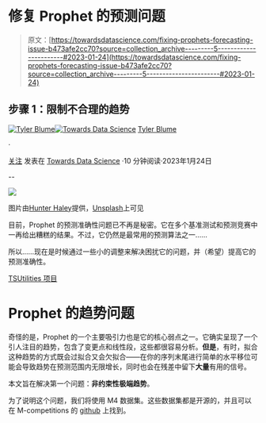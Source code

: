 # 修复 Prophet 的预测问题

> 原文：[https://towardsdatascience.com/fixing-prophets-forecasting-issue-b473afe2cc70?source=collection_archive---------5-----------------------#2023-01-24](https://towardsdatascience.com/fixing-prophets-forecasting-issue-b473afe2cc70?source=collection_archive---------5-----------------------#2023-01-24)

## 步骤 1：限制不合理的趋势

[](https://medium.com/@tylerblume?source=post_page-----b473afe2cc70--------------------------------)[![Tyler Blume](../Images/65885dd1d8c07a786764c6f898bafb35.png)](https://medium.com/@tylerblume?source=post_page-----b473afe2cc70--------------------------------)[](https://towardsdatascience.com/?source=post_page-----b473afe2cc70--------------------------------)[![Towards Data Science](../Images/a6ff2676ffcc0c7aad8aaf1d79379785.png)](https://towardsdatascience.com/?source=post_page-----b473afe2cc70--------------------------------) [Tyler Blume](https://medium.com/@tylerblume?source=post_page-----b473afe2cc70--------------------------------)

·

[关注](https://medium.com/m/signin?actionUrl=https%3A%2F%2Fmedium.com%2F_%2Fsubscribe%2Fuser%2Ffd464a2f5769&operation=register&redirect=https%3A%2F%2Ftowardsdatascience.com%2Ffixing-prophets-forecasting-issue-b473afe2cc70&user=Tyler+Blume&userId=fd464a2f5769&source=post_page-fd464a2f5769----b473afe2cc70---------------------post_header-----------) 发表在 [Towards Data Science](https://towardsdatascience.com/?source=post_page-----b473afe2cc70--------------------------------) ·10 分钟阅读·2023年1月24日[](https://medium.com/m/signin?actionUrl=https%3A%2F%2Fmedium.com%2F_%2Fvote%2Ftowards-data-science%2Fb473afe2cc70&operation=register&redirect=https%3A%2F%2Ftowardsdatascience.com%2Ffixing-prophets-forecasting-issue-b473afe2cc70&user=Tyler+Blume&userId=fd464a2f5769&source=-----b473afe2cc70---------------------clap_footer-----------)

--

[](https://medium.com/m/signin?actionUrl=https%3A%2F%2Fmedium.com%2F_%2Fbookmark%2Fp%2Fb473afe2cc70&operation=register&redirect=https%3A%2F%2Ftowardsdatascience.com%2Ffixing-prophets-forecasting-issue-b473afe2cc70&source=-----b473afe2cc70---------------------bookmark_footer-----------)![](../Images/8d63f95cc7d070338a256c75364f8771.png)

图片由[Hunter Haley](https://unsplash.com/@hnhmarketing?utm_source=unsplash&utm_medium=referral&utm_content=creditCopyText)提供，[Unsplash](https://unsplash.com/s/photos/nails-in-wood?utm_source=unsplash&utm_medium=referral&utm_content=creditCopyText)上可见

目前，Prophet 的预测准确性问题已不再是秘密。它在多个基准测试和预测竞赛中一再给出糟糕的结果。不过，它仍然是最常用的预测算法之一……

所以……现在是时候通过一些小的调整来解决困扰它的问题，并（希望）提高它的预测准确性。

[TSUtilities 项目](https://github.com/tblume1992/TSUtilities)

# Prophet 的趋势问题

奇怪的是，Prophet 的一个主要吸引力也是它的核心弱点之一。它确实呈现了一个引人注目的趋势，包含了变更点和线性段，这些都很容易分析。**但是**，有时，拟合这种趋势的方式既会过拟合又会欠拟合——在你的序列末尾进行简单的水平移位可能会导致趋势在预测范围内无限增长，同时也会在残差中留下**大量**有用的信号。

本文旨在解决第一个问题：**非约束性极端趋势**。

为了说明这个问题，我们将使用 M4 数据集。这些数据集都是开源的，并且可以在 M-competitions 的 [github](https://github.com/Mcompetitions/M4-methods/tree/master/Dataset) 上找到。
